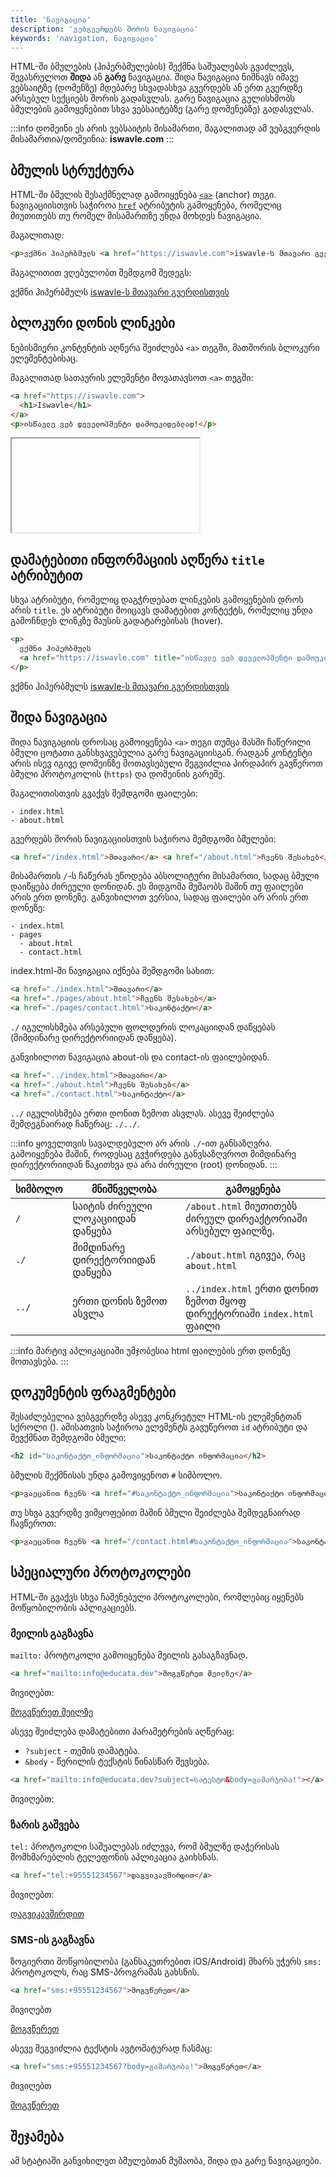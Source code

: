 ```yaml
---
title: 'ნავიგაცია'
description: 'ვებგვერდებს შორის ნავიგაცია'
keywords: 'navigation, ნავიგაცია'
---
```


HTML-ში ბმულების (ჰიპერბმულების) შექმნა საშუალებას გვაძლევს, შევასრულოთ **შიდა** ან **გარე** ნავიგაცია.
შიდა ნავიგაცია ნიშნავს იმავე ვებსაიტზე (დომენზე) მდებარე სხვადასხვა გვერდებს ან ერთ გვერდზე არსებულ სექციებს შორის გადასვლას.
გარე ნავიგაცია გულისხმობს ბმულების გამოყენებით სხვა ვებსაიტებზე (გარე დომენებზე) გადასვლას.

:::info
დომეინი ეს არის ვებსაიტის მისამართი, მაგალითად ამ ვებგვერდის მისამართია/დომეინია: **iswavle.com**
:::

## ბმულის სტრუქტურა

HTML-ში ბმულის შესაქმნელად გამოიყენება [`<a>`](https://developer.mozilla.org/en-US/docs/Web/HTML/Element/a) (anchor) თეგი.
ნავიგაციისთვის საჭიროა [`href`](https://developer.mozilla.org/en-US/docs/Web/HTML/Element/a#href) ატრიბუტის გამოყენება,
რომელიც მიუთითებს თუ რომელ მისამართზე უნდა მოხდეს ნავიგაცია.

მაგალითად:

```html
<p>ვქმნი ჰიპერბმულს <a href="https://iswavle.com">iswavle-ს მთავარი გვერდისთვის</a></p>
```

მაგალითით ვღებულობთ შემდგომ შედეგს:

ვქმნი ჰიპერბმულს [iswavle-ს მთავარი გვერდისთვის](https://iswavle.com)

## ბლოკური დონის ლინკები

ნებისმიერი კონტენტის აღწერა შეიძლება `<a>` თეგში, მათშორის ბლოკური ელემენტებისაც.

მაგალითად სათაურის ელემენტი მოვათავსოთ `<a>` თეგში:

```html
<a href="https://iswavle.com">
  <h1>Iswavle</h1>
</a>
<p>ისწავლე ვებ დეველოპმენტი დამოუკიდებლად!</p>
```

<iframe data-url="guides/html-css-a-block-example" data-title="მიღებული შედეგი" data-height="130"></iframe>

## დამატებითი ინფორმაციის აღწერა `title` ატრიბუტით

სხვა ატრიბუტი, რომელიც დაგჭრდებათ ლინკების გამოყენების დროს არის `title`. ეს ატრიბუტი მოიცავს
დამატებით კონტექტს, რომელიც უნდა გამოჩნდეს ლინკზე მაუსის გადატარებისას (hover).

```html
<p>
  ვქმნი ჰიპერბმულს
  <a href="https://iswavle.com" title="ისწავლე ვებ დეველოპმენტი დამოუკიდებლად!"> iswavle-ს მთავარი გვერდისთვის </a>
</p>
```

ვქმნი ჰიპერბმულს <a href="https://iswavle.com" title="ისწავლე ვებ დეველოპმენტი დამოუკიდებლად!">iswavle-ს მთავარი გვერდისთვის</a>

## შიდა ნავიგაცია

შიდა ნავიგაციის დროსაც გამოიყენება `<a>` თეგი თუმცა მასში ჩაწერილი ბმული ცოტათი განსხვავებულია გარე ნავიგაციისგან.
რადგან კონტენტი არის ისევ იგივე დომეინზე მოთავსებული შეგვიძლია პირდაპირ გავწეროთ ბმული პროტოკოლის (`https`) და დომეინის გარეშე.

მაგალითისთვის გვაქვს შემდგომი ფაილები:

```
- index.html
- about.html
```

გვერდებს შორის ნავიგაციისთვის საჭიროა შემდგომი ბმულები:

```html
<a href="/index.html">მთავარი</a> <a href="/about.html">ჩვენს შესახებ</a>
```

მისამართის `/`-ს ჩაწერას ეწოდება აბსოლიტური მისამართი, სადაც ბმული დაიწყება ძირეული დონიდან.
ეს მიდგომა მუშაობს მაშინ თუ ფაილები არის ერთ დონეზე. განვიხილოთ ვერსია, სადაც ფაილები არ არის ერთ დონეზე:

```
- index.html
- pages
  - about.html
  - contact.html
```

index.html-ში ნავიგაცია იქნება შემდგომი სახით:

```html
<a href="./index.html">მთავარი</a>
<a href="./pages/about.html">ჩვენს შესახებ</a>
<a href="./pages/contact.html">საკონტაქტო</a>
```

`./` იგულისხმება არსებული ფოლდერის ლოკაციიდან დაწყებას (მიმდინარე დირექტორიიდან დაწყება).

განვიხილოთ ნავიგაცია about-ის და contact-ის ფაილებიდან.

```html
<a href="../index.html">მთავარი</a>
<a href="./about.html">ჩვენს შესახებ</a>
<a href="./contact.html">საკონტაქტო</a>
```

`../` იგულისხმება ერთი დონით ზემოთ ასვლას. ასევე შეიძლება შემდეგნაირად ჩაწერაც: `./../`.

:::info
ყოველთვის სავალდებულო არ არის `./`-ით განსაზღვრა. გამოიყენება მაშინ, როდესაც გვჭირდება განვსაზღვროთ
მიმდინარე დირექტორიიდან წაკითხვა და არა ძირეული (root) დონიდან.
:::

| სიმბოლო | მნიშნველობა                       | გამოყენება                                                            |
| ------- | --------------------------------- | --------------------------------------------------------------------- |
| `/`     | საიტის ძირეული ლოკაციიდან დაწყება | `/about.html` მიუთითებს ძირეულ დირეაქტორიაში არსებულ ფაილზე.          |
| `./`    | მიმდინარე დირექტორიიდან დაწყება   | `./about.html` იგივეა, რაც `about.html`                               |
| `../`   | ერთი დონის ზემოთ ასვლა            | `../index.html` ერთი დონით ზემოთ მყოფ დირექტორიაში `index.html` ფაილი |

:::info
მარტივ აპლიკაციაში უმჯობესია html ფაილების ერთ დონეზე მოთავსება.
:::

<!-- TODO: გვჭირდება ამ ეტაპზე absolute vs relative ფეთების უფრო დეტალურად ახსნა? -->

## დოკუმენტის ფრაგმენტები

შესაძლებელია ვებგვერდზე ასევე კონკრეტულ HTML-ის ელემენტთან სქროლი (<!-- TODO: სქროლის ნაცვლად სხვა რა შეიძლება ჩავწეროთ? -->).
ამისათვის საჭიროა ელემენტს გავუწეროთ `id` ატრიბუტი და შევქმნათ შემდგომი ბმული:

```html
<h2 id="საკონტაქტო_ინფორმაცია">საკონტაქტო ინფორმაცია</h2>
```

ბმულის შექმნისას უნდა გამოვიყენოთ `#` სიმბოლო.

```html
<p>გაეცანით ჩვენს <a href="#საკონტაქტო_ინფორმაცია">საკონტაქტო ინფორმაციას</a></p>
```

თუ სხვა გვერდზე ვიმყოფებით მაშინ ბმული შეიძლება შემდეგნაირად ჩავწეროთ:

```html
<p>გაეცანით ჩვენს <a href="/contact.html#საკონტაქტო_ინფორმაცია">საკონტაქტო ინფორმაციას</a></p>
```

## სპეციალური პროტოკოლები

HTML-ში გვაქვს სხვა ჩაშენებული პროტოკოლები, რომლებიც იყენებს მოწყობილობის აპლიკაციებს.

### მეილის გაგზავნა

`mailto:` პროტოკოლი გამოიყენება მეილის გასაგზავნად.

```html
<a href="mailto:info@educata.dev">მოგვწერეთ მეილზე</a>
```

მივიღებთ:

<a href="mailto:info@educata.dev">მოგვწერეთ მეილზე</a>

ასევე შეიძლება დამატებითი პარამეტრების აღწერაც:

- `?subject` - თემის დამატება.
- `&body` - წერილის ტექსტის წინასწარ შევსება.

```html
<a href="mailto:info@educata.dev?subject=სატესტო&body=გამარჯობა!"></a>
```

მივიღებთ:

<a href="mailto:info@educata.dev?subject=სატესტო&body=გამარჯობა!"></a>

### ზარის გაშვება

`tel:` პროტოკოლი საშუალებას იძლევა, რომ ბმულზე დაჭერისას მომხმარებლის ტელეფონის აპლიკაცია გაიხსნას.

```html
<a href="tel:+95551234567">დაგვიკავშირდით</a>
```

მივიღებთ:

<a href="tel:+95551234567">დაგვიკავშირდით</a>

### SMS-ის გაგზავნა

ზოგიერთი მოწყობილობა (განსაკუთრებით iOS/Android) მხარს უჭერს `sms:` პროტოკოლს, რაც SMS-პროგრამას გახსნის.

```html
<a href="sms:+95551234567">მოგვწერეთ</a>
```

მივიღებთ

<a href="sms:+95551234567">მოგვწერეთ</a>

ასევე შეგვიძლია ტექსტის ავტომატურად ჩასმაც:

```html
<a href="sms:+95551234567?body=გამარჯობა!">მოგვწერეთ</a>
```

მივიღებთ

<a href="sms:+95551234567?body=გამარჯობა!">მოგვწერეთ</a>

## შეჯამება

ამ სტატიაში განვიხილეთ ბმულებთან მუშაობა, შიდა და გარე ნავიგაციები.
